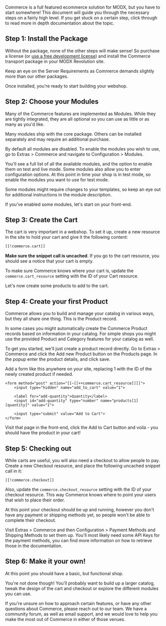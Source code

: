 Commerce is a full featured ecommerce solution for MODX, but you have to start somewhere! This document will guide you through the necessary steps on a fairly high level. If you get stuck on a certain step, click through to read more in depth documentation about the topic.

## Step 1: Install the Package

Without the package, none of the other steps will make sense! So purchase a license (or [use a free development license](https://www.modmore.com/free-development-licenses/)) and install the Commerce transport package in your MODX Revolution site. 

Keep an eye on the Server Requirements as Commerce demands slightly more than our other packages.

Once installed, you're ready to start building your webshop.

## Step 2: Choose your Modules

Many of the Commerce features are implemented as Modules. While they are tightly integrated, they are all optional so you can use as little or as many as you'd like.

Many modules ship with the core package. Others can be installed separately and may require an additional purchase. 

By default all modules are disabled. To enable the modules you wish to use, go to Extras > Commerce and navigate to Configuration > Modules.

You'll see a full list of all the available modules, and the option to enable them on test and live mode. Some modules also allow you to enter configuration options. At this point in time your shop is in test mode, so enable the modules you want to use for test mode. 

Some modules might require changes to your templates, so keep an eye out for additional instructions in the module description.

If you've enabled some modules, let's start on your front-end.

## Step 3: Create the Cart

The cart is very important in a webshop. To set it up, create a new resource in the site to hold your cart and give it the following content:

```` html
[[!commerce.cart]]
````

**Make sure the snippet call is uncached**. If you go to the cart resource, you should see a notice that your cart is empty. 

To make sure Commerce knows where your cart is, update the `commerce.cart_resource` setting with the ID of your Cart resource.

Let's now create some products to add to the cart.

## Step 4: Create your first Product

Commerce allows you to build and manage your catalog in various ways, but they all share one thing. This is the Product record. 

In some cases you might automatically create the Commerce Product records based on information in your catalog. For simple shops you might use the provided Product and Category features for your catalog as well.

To get you started, we'll just create a product record directly. Go to Extras > Commerce and click the Add new Product button on the Products page. In the popup enter the product details, and click save.

Add a form like this anywhere on your site, replacing 1 with the ID of the newly created product if needed.

````
<form method="post" action="[[~[[++commerce.cart_resource]]]]">
    <input type="hidden" name="add_to_cart" value="1">
    
    <label for="add-quantity">Quantity</label>
    <input id="add-quantity" type="number" name="products[1][quantity]" value="1">
    
    <input type="submit" value="Add to Cart">
</form>
````

Visit that page in the front-end, click the Add to Cart button and voila - you should have the product in your cart!

## Step 5: Checking out

While carts are useful, you will also need a checkout to allow people to pay. Create a new Checkout resource, and place the following uncached snippet call in it:

````
[[!commerce.checkout]]
````

Also, update the `commerce.checkout_resource` setting with the ID of your checkout resource. This way Commerce knows where to point your users that wish to place their order.

At this point your checkout should be up and running, however you don't have any payment or shipping methods yet, so people won't be able to complete their checkout.
 
Visit Extras > Commerce and then Configuration > Payment Methods and Shipping Methods to set them up. You'll most likely need some API Keys for the payment methods, you can find more information on how to retrieve those in the documentation.

## Step 6: Make it your own!

At this point you should have a basic, but functional shop. 

You're not done though! You'll probably want to build up a larger catalog, tweak the design of the cart and checkout or explore the different modules you can use.

If you're unsure on how to approach certain features, or have any other questions about Commerce, please reach out to our team. We have a community forum, as well as email support, and we would love to help you make the most out of Commerce in either of those venues.

